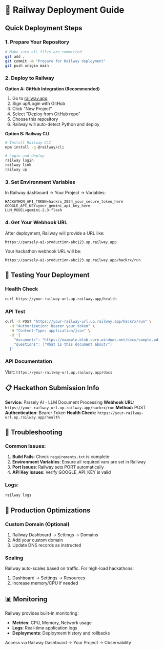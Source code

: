 # 🚂 Railway Deployment Guide

## Quick Deployment Steps

### 1. **Prepare Your Repository**
```bash
# Make sure all files are committed
git add .
git commit -m "Prepare for Railway deployment"
git push origin main
```

### 2. **Deploy to Railway**

**Option A: GitHub Integration (Recommended)**
1. Go to [railway.app](https://railway.app)
2. Sign up/Login with GitHub
3. Click "New Project"
4. Select "Deploy from GitHub repo"
5. Choose this repository
6. Railway will auto-detect Python and deploy

**Option B: Railway CLI**
```bash
# Install Railway CLI
npm install -g @railway/cli

# Login and deploy
railway login
railway link
railway up
```

### 3. **Set Environment Variables**
In Railway dashboard → Your Project → Variables:

```
HACKATHON_API_TOKEN=hackrx_2024_your_secure_token_here
GOOGLE_API_KEY=your_gemini_api_key_here
LLM_MODEL=gemini-2.0-flash
```

### 4. **Get Your Webhook URL**
After deployment, Railway will provide a URL like:
```
https://parsely-ai-production-abc123.up.railway.app
```

Your hackathon webhook URL will be:
```
https://parsely-ai-production-abc123.up.railway.app/hackrx/run
```

## 🧪 Testing Your Deployment

### Health Check
```bash
curl https://your-railway-url.up.railway.app/health
```

### API Test
```bash
curl -X POST "https://your-railway-url.up.railway.app/hackrx/run" \
  -H "Authorization: Bearer your_token" \
  -H "Content-Type: application/json" \
  -d '{
    "documents": "https://example.blob.core.windows.net/docs/sample.pdf",
    "questions": ["What is this document about?"]
  }'
```

### API Documentation
Visit: `https://your-railway-url.up.railway.app/docs`

## 📋 Hackathon Submission Info

**Service:** Parsely AI - LLM Document Processing
**Webhook URL:** `https://your-railway-url.up.railway.app/hackrx/run`
**Method:** POST
**Authentication:** Bearer Token
**Health Check:** `https://your-railway-url.up.railway.app/health`

## 🔧 Troubleshooting

### Common Issues:
1. **Build Fails**: Check `requirements.txt` is complete
2. **Environment Variables**: Ensure all required vars are set in Railway
3. **Port Issues**: Railway sets PORT automatically
4. **API Key Issues**: Verify GOOGLE_API_KEY is valid

### Logs:
```bash
railway logs
```

## 🚀 Production Optimizations

### Custom Domain (Optional)
1. Railway Dashboard → Settings → Domains
2. Add your custom domain
3. Update DNS records as instructed

### Scaling
Railway auto-scales based on traffic. For high-load hackathons:
1. Dashboard → Settings → Resources
2. Increase memory/CPU if needed

## 📊 Monitoring

Railway provides built-in monitoring:
- **Metrics**: CPU, Memory, Network usage
- **Logs**: Real-time application logs  
- **Deployments**: Deployment history and rollbacks

Access via Railway Dashboard → Your Project → Observability
